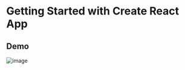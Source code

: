 # Getting Started with Create React App

## Demo
![image](https://user-images.githubusercontent.com/98680454/235436595-45392de0-abe8-4555-8a7c-0ec43d98f712.png)
